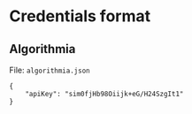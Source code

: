 # Credentials format

## Algorithmia

File: `algorithmia.json`

```
{
    "apiKey": "sim0fjHb98Oiijk+eG/H24SzgIt1"
}
```